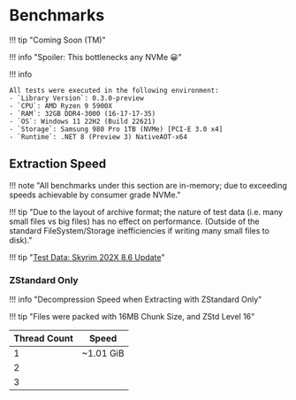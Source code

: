 ﻿# Benchmarks

!!! tip "Coming Soon (TM)"

!!! info "Spoiler: This bottlenecks any NVMe 😀"

!!! info

    All tests were executed in the following environment:  
    - `Library Version`: 0.3.0-preview  
    - `CPU`: AMD Ryzen 9 5900X  
    - `RAM`: 32GB DDR4-3000 (16-17-17-35)  
    - `OS`: Windows 11 22H2 (Build 22621)  
    - `Storage`: Samsung 980 Pro 1TB (NVMe) [PCI-E 3.0 x4]  
    - `Runtime`: .NET 8 (Preview 3) NativeAOT-x64

## Extraction Speed

!!! note "All benchmarks under this section are in-memory; due to exceeding speeds achievable by consumer grade NVMe."

!!! tip "Due to the layout of archive format; the nature of test data (i.e. many small files vs big files) has no effect on performance. (Outside of the standard FileSystem/Storage inefficiencies if writing many small files to disk)."

!!! tip "[Test Data: Skyrim 202X 8.6 Update](https://www.nexusmods.com/Core/Libs/Common/Widgets/DownloadPopUp?id=249831&game_id=1704)"

### ZStandard Only

!!! info "Decompression Speed when Extracting with ZStandard Only"

!!! tip "Files were packed with 16MB Chunk Size, and ZStd Level 16"

| Thread Count | Speed     |
|--------------|-----------|
| 1            | ~1.01 GiB |
| 2            |           |
| 3            |           |